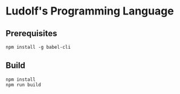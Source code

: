 # Ludolf's Programming Language

## Prerequisites
```
npm install -g babel-cli
```

## Build
```
npm install
npm run build
```
